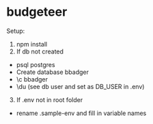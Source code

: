 # budgeteer

Setup:

1. npm install
2. If db not created
  - psql postgres
  - Create database bbadger
  - \c bbadger
  - \du (see db user and set as DB_USER in .env)
3. If .env not in root folder
  - rename .sample-env and fill in variable names